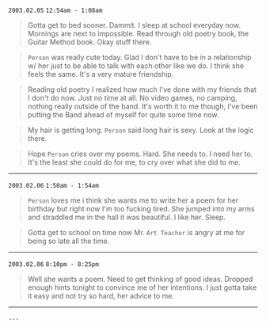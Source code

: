 `2003.02.05` `12:54am - 1:08am`

> Gotta get to bed sooner. Dammit. I sleep at school everyday now. Mornings are next to impossible. Read through old poetry book, the Guitar Method book. Okay stuff there.

> `Person` was really cute today. Glad I don't have to be in a relationship w/ her just to be able to talk with each other like we do. I think she feels the same. It's a very mature friendship.

> Reading old poetry I realized how much I've done with my friends that I don't do now. Just no time at all. No video games, no camping, nothing really outside of the band. It's worth it to me though, I've been putting the Band ahead of myself for quite some time now.

> My hair is getting long. `Person` said long hair is sexy. Look at the logic there.

> Hope `Person` cries over my poems. Hard. She needs to. I need her to. It's the least she could do for me, to cry over what she did to me.

---

`2003.02.06` `1:50am - 1:54am`

> `Person` loves me i think she wants me to write her a poem for her birthday but right now I'm too fucking tired. She jumped into my arms and straddled me in the hall it was beautiful. I like her. Sleep.

> Gotta get to school on time now Mr. `Art Teacher` is angry at me for being so late all the time.

---

`2003.02.06` `8:10pm - 8:25pm`

> Well she wants a poem. Need to get thinking of good ideas. Dropped enough hints tonight to convince me of her intentions. I just gotta take it easy and not try so hard, her advice to me.

---

`...`

